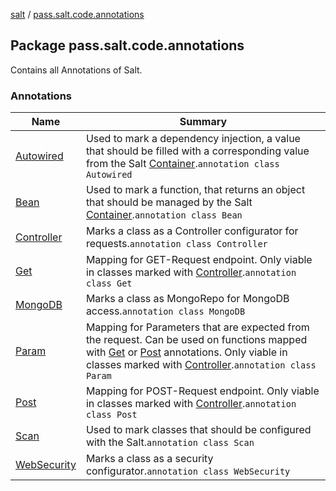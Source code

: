 [salt](../index.md) / [pass.salt.code.annotations](./index.md)

## Package pass.salt.code.annotations

Contains all Annotations of Salt.

### Annotations

| Name | Summary |
|---|---|
| [Autowired](-autowired/index.md) | Used to mark a dependency injection, a value that should be filled with a corresponding value from the Salt [Container](../pass.salt.code.container/-container/index.md).`annotation class Autowired` |
| [Bean](-bean/index.md) | Used to mark a function, that returns an object that should be managed by the Salt [Container](../pass.salt.code.container/-container/index.md).`annotation class Bean` |
| [Controller](-controller/index.md) | Marks a class as a Controller configurator for requests.`annotation class Controller` |
| [Get](-get/index.md) | Mapping for GET-Request endpoint. Only viable in classes marked with [Controller](-controller/index.md).`annotation class Get` |
| [MongoDB](-mongo-d-b/index.md) | Marks a class as MongoRepo for MongoDB access.`annotation class MongoDB` |
| [Param](-param/index.md) | Mapping for Parameters that are expected from the request. Can be used on functions mapped with [Get](-get/index.md) or [Post](-post/index.md) annotations. Only viable in classes marked with [Controller](-controller/index.md).`annotation class Param` |
| [Post](-post/index.md) | Mapping for POST-Request endpoint. Only viable in classes marked with [Controller](-controller/index.md).`annotation class Post` |
| [Scan](-scan/index.md) | Used to mark classes that should be configured with the Salt.`annotation class Scan` |
| [WebSecurity](-web-security/index.md) | Marks a class as a security configurator.`annotation class WebSecurity` |
